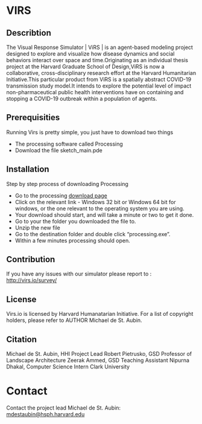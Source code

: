 # VIRS
## Describtion 
The Visual Response Simulator | ViRS | is an agent-based modeling project designed to explore
and visualize how disease dynamics and social behaviors interact over space and time.Originating 
as an individual thesis project at the Harvard Graduate School of Design,ViRS is now a collaborative,
cross-disciplinary research effort at the Harvard Humanitarian Initiative.This particular product from
ViRS is a spatially abstract COVID-19 transmission study model.It intends to explore the potential level
of impact non-pharmaceutical public health interventions have on containing and stopping a COVID-19 
outbreak within a population of agents.


## Prerequisities 
Running Virs is pretty simple, you just have to download two things 
* The processing software called Processing 
* Download the file sketch_main.pde

## Installation 
Step by step process of downloading Processing 
* Go to the processing [download page](https://processing.org/download/?processing)
* Click on the relevant link - Windows 32 bit or Windows 64 bit for windows, or the one relevant to the operating system you are using.
* Your download should start, and will take a minute or two to get it done.  
* Go to your the folder you downloaded the file to.
* Unzip the new file 
* Go to the destination folder and double click “processing.exe”.
* Within a few minutes processing should open. 

## Contribution 
If you have any issues with our simulator please report to : http://virs.io/survey/


## License
Virs.io is licensed by Harvard Humanatarian Initiative. 
For a list of copyright holders, please refer to AUTHOR Michael de St. Aubin.

## Citation
Michael de St. Aubin, HHI Project Lead
Robert Pietrusko, GSD Professor of Landscape Architecture
Zeerak Ammed, GSD Teaching Assistant
Nipurna Dhakal, Computer Science Intern Clark University

# Contact
Contact the project lead Michael de St. Aubin: mdestaubin@hsph.harvard.edu


